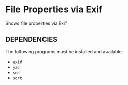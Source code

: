 File Properties via Exif
========================

Shows file properties via Exif

DEPENDENCIES
------------

The following programs must be installed and available:

* `exif`
* `yad`
* `sed`
* `sort`
